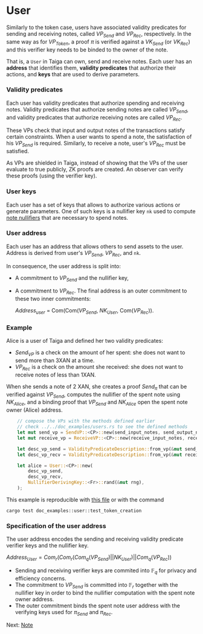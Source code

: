 # User

Similarly to the token case, users have associated validity predicates for sending and receiving notes, called $VP_{Send}$ and $VP_{Rec}$, respectively. In the same way as for $VP_{Token}$, a proof $\pi$ is verified against a $VK_{Send}$ (or $VK_{Rec}$) and this verifier key needs to be binded to the owner of the note. 

That is, a `User` in Taiga can own, send and receive notes. Each user has an **address** that identifies them, **validity predicates** that authorize their actions, and **keys** that are used to derive parameters.

### Validity predicates
Each user has validity predicates that authorize spending and receiving notes. Validity predicates that authorize sending notes are called $VP_{Send}$, and validity predicates that authorize receiving notes are called $VP_{Rec}$.

These VPs check that input and output notes of the transactions satisfy certain constraints. When a user wants to spend a note, the satisfaction of his $VP_{Send}$ is required. Similarly, to receive a note, user's $VP_{Rec}$ must be satisfied.

As VPs are shielded in Taiga, instead of showing that the VPs of the user evaluate to true publicly, ZK proofs are created. An observer can verify these proofs (using the verifier key).

### User keys
Each user has a set of keys that allows to authorize various actions or generate parameters. One of such keys is a nullifier key `nk` used to compute [note nullifiers](./notes.md) that are necessary to spend notes.

### User address

Each user has an address that allows others to send assets to the user. Address is derived from user's $VP_{Send}$, $VP_{Rec}$, and `nk`.

In consequence, the user address is split into:
* A commitment to $VP_{Send}$ and the nullifier key,
* A commitment to $VP_{Rec}$.
The final address is an outer commitment to these two inner commitments: 

    $Address_{user}$ = Com(Com($VP_{Send}$, $NK_{User}$, Com($VP_{Rec}$)).

### Example

Alice is a user of Taiga and defined her two validity predicates:
* $Send_{VP}$ is a check on the amount of her spent: she does not want to send more than 3XAN at a time.
* $VP_{Rec}$ is a check on the amount she received: she does not want to receive notes of less than 1XAN.

When she sends a note of $2$ XAN, she creates a proof $Send_π$ that can be verified against $VP_{Send}$, computes the nullifier of the spent note using $NK_{Alice}$, and a binding proof that $VP_{Send}$ and $NK_{Alice}$ open the spent note owner (Alice) address.

```rust
    // compose the VPs with the methods defined earlier
    // check ../../doc_examples/users.rs to see the defined methods
    let mut send_vp = SendVP::<CP>::new(send_input_notes, send_output_notes);
    let mut receive_vp = ReceiveVP::<CP>::new(receive_input_notes, receive_output_notes);

    let desc_vp_send = ValidityPredicateDescription::from_vp(&mut send_vp, &vp_setup).unwrap();
    let desc_vp_recv = ValidityPredicateDescription::from_vp(&mut receive_vp, &vp_setup).unwrap();

    let alice = User::<CP>::new(
        desc_vp_send,
        desc_vp_recv,
        NullifierDerivingKey::<Fr>::rand(&mut rng),
    );
```
This example is reproducible with [this file](../../src/doc_examples/user.rs) or with the command
```
cargo test doc_examples::user::test_token_creation
```


### Specification of the user address

The user address encodes the sending and receiving validity predicate verifier keys and the nullifier key.

$Address_{User} = Com_r(Com_r(Com_q(VP_{Send}) || NK_{User}) || Com_q(VP_{Rec}))$

* Sending and receiving verifier keys are commited into $\mathbb F_q$ for privacy and efficiency concerns.
* The commitment to $VP_{Send}$ is committed into $\mathbb F_r$ together with the nullifier key in order to bind the nullifier computation with the spent note owner address.
* The outer commitment binds the spent note user address with the verifying keys used for $\pi_{Send}$ and $\pi_{Rec}$.

Next: [Note](./notes.md)